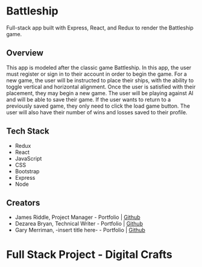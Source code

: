 # Battleship

Full-stack app built with Express, React, and Redux to render the Battleship game.

## Overview
This app is modeled after the classic game Battleship. In this app, the user must register or sign in to their account in order to begin the game. For a new game, the user will be instructed to place their ships, with the ability to toggle vertical and horizontal alignment. Once the user is satisfied with their placement, they may begin a new game. The user will be playing against AI and will be able to save their game. If the user wants to return to a previously saved game, they only need to click the load game button. The user will also have their number of wins and losses saved to their profile.

## Tech Stack
* Redux
* React
* JavaScript
* CSS
* Bootstrap
* Express
* Node

## Creators
- James Riddle, Project Manager - Portfolio | [Github](https://github.com/jamescr757)
- Dezarea Bryan, Technical Writer - Portfolio | [Github](https://github.com/DezSays)  
- Gary Merriman, -insert title here- - Portfolio | [Github](https://github.com/gm61091) 


# Full Stack Project - Digital Crafts